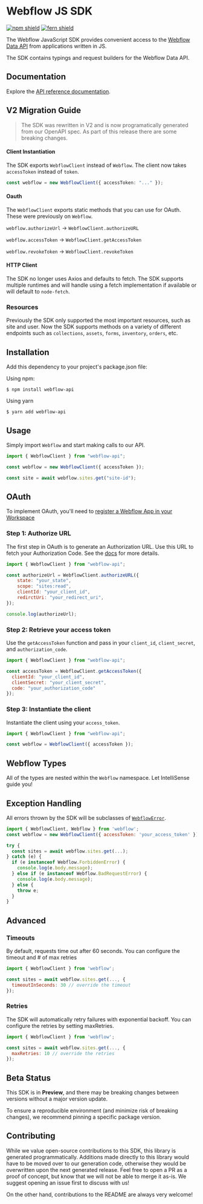 # Webflow JS SDK

[![npm shield](https://img.shields.io/npm/v/webflow-api)](https://www.npmjs.com/package/webflow-api)
[![fern shield](https://img.shields.io/badge/%F0%9F%8C%BF-SDK%20generated%20by%20Fern-brightgreen)](https://github.com/fern-api/fern)

The Webflow JavaScript SDK provides convenient access to the [Webflow Data API](https://developers.webflow.com/reference/rest-introduction) from
applications written in JS.

The SDK contains typings and request builders for the Webflow Data API.

## Documentation

Explore the [API reference documentation](https://developers.webflow.com/reference/rest-introduction).

## V2 Migration Guide

> The SDK was rewritten in V2 and is now programatically generated from our OpenAPI spec. As part of this release there are some breaking changes.

#### Client Instantiation
The SDK exports `WebflowClient` instead of `Webflow`. The client now takes `accessToken` instead of `token`. 

```ts
const webflow = new WebflowClient({ accessToken: "..." }); 
```

#### Oauth 
The `WebflowClient` exports static methods that you can use for OAuth. These were previously on `Webflow`. 

`webflow.authorizeUrl` -> `WebflowClient.authorizeURL`

`webflow.accessToken` -> `WebflowClient.getAccessToken`

`webflow.revokeToken` -> `WebflowClient.revokeToken`

#### HTTP Client
The SDK no longer uses Axios and defaults to fetch. The SDK supports multiple runtimes and will handle
using a fetch implementation if available or will default to `node-fetch`. 

### Resources
Previously the SDK only supported the most important resources, such as site and user. Now the SDK supports
methods on a variety of different endpoints such as `collections`, `assets`, `forms`, `inventory`, `orders`, etc. 

## Installation

Add this dependency to your project's package.json file:

Using npm:

```shell
$ npm install webflow-api
```

Using yarn

```shell
$ yarn add webflow-api
```

## Usage

Simply import `Webflow` and start making calls to our API.

```javascript
import { WebflowClient } from "webflow-api";

const webflow = new WebflowClient({ accessToken });

const site = await webflow.sites.get("site-id");
```

## OAuth

To implement OAuth, you'll need to [register a Webflow App in your Workspace](https://developers.webflow.com/reference/authorization)

### Step 1: Authorize URL

The first step in OAuth is to generate an Authorization URL. Use this URL
to fetch your Authorization Code. See the [docs](https://docs.developers.webflow.com/v1.0.0/docs/oauth#user-authorization)
for more details.

```javascript
import { WebflowClient } from "webflow-api";

const authorizeUrl = WebflowClient.authorizeURL({
    state: "your_state",
    scope: "sites:read",
    clientId: "your_client_id",
    redirctUri: "your_redirect_uri",
});

console.log(authorizeUrl);
```

### Step 2: Retrieve your access token

Use the `getAccessToken` function and pass in your `client_id`,
`client_secret`, and `authorization_code`.

```javascript
import { WebflowClient } from "webflow-api";

const accessToken = WebflowClient.getAccessToken({
  clientId: "your_client_id", 
  clientSecret: "your_client_secret",
  code: "your_authorization_code"
});
```

### Step 3: Instantiate the client

Instantiate the client using your `access_token`.

```javascript
import { WebflowClient } from "webflow-api";

const webflow = WebflowClient({ accessToken });
```

## Webflow Types

All of the types are nested within the `Webflow` namespace. Let IntelliSense
guide you!

## Exception Handling

All errors thrown by the SDK will be subclasses of [`WebflowError`](./src/errors/WebflowError.ts).

```javascript
import { WebflowClient, Webflow } from 'webflow';
const webflow = new WebflowClient({ accessToken: 'your_access_token' });

try {
  const sites = await webflow.sites.get(...);
} catch (e) {
  if (e instanceof Webflow.ForbiddenError) {
    console.log(e.body.message);
  } else if (e instanceof Webflow.BadRequestError) {
    console.log(e.body.message);
  } else {
    throw e;
  }
}
```

## Advanced

### Timeouts

By default, requests time out after 60 seconds. You can configure the timeout and # of max retries

```javascript
import { WebflowClient } from 'webflow';

const sites = await webflow.sites.get(..., {
  timeoutInSeconds: 30 // override the timeout
});
```

### Retries
The SDK will automatically retry failures with exponential backoff. 
You can configure the retries by setting maxRetries.

```javascript
import { WebflowClient } from 'webflow';

const sites = await webflow.sites.get(..., {
  maxRetries: 10 // override the retries
});
```

## Beta Status

This SDK is in **Preview**, and there may be breaking changes between versions without a major
version update.

To ensure a reproducible environment (and minimize risk of breaking changes), we recommend pinning a specific package version.

## Contributing

While we value open-source contributions to this SDK, this library is generated programmatically.
Additions made directly to this library would have to be moved over to our generation code,
otherwise they would be overwritten upon the next generated release. Feel free to open a PR as
a proof of concept, but know that we will not be able to merge it as-is. We suggest opening
an issue first to discuss with us!

On the other hand, contributions to the README are always very welcome!
